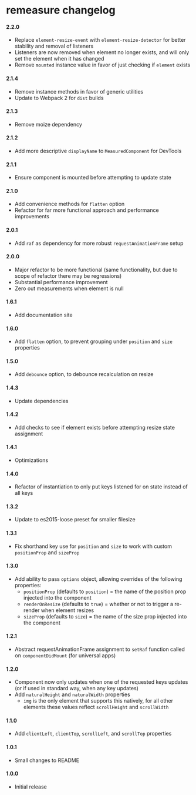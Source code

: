# remeasure changelog

#### 2.2.0
* Replace `element-resize-event` with `element-resize-detector` for better stability and removal of listeners
* Listeners are now removed when element no longer exists, and will only set the element when it has changed
* Remove `mounted` instance value in favor of just checking if `element` exists

#### 2.1.4
* Remove instance methods in favor of generic utilities
* Update to Webpack 2 for `dist` builds

#### 2.1.3
* Remove moize dependency

#### 2.1.2
* Add more descriptive `displayName` to `MeasuredComponent` for DevTools

#### 2.1.1
* Ensure component is mounted before attempting to update state

#### 2.1.0
* Add convenience methods for `flatten` option
* Refactor for far more functional approach and performance improvements

#### 2.0.1
* Add `raf` as dependency for more robust `requestAnimationFrame` setup

#### 2.0.0
* Major refactor to be more functional (same functionality, but due to scope of refactor there may be regressions)
* Substantial performance improvement
* Zero out measurements when element is null

#### 1.6.1
* Add documentation site

#### 1.6.0
* Add `flatten` option, to prevent grouping under `position` and `size` properties

#### 1.5.0
* Add `debounce` option, to debounce recalculation on resize

#### 1.4.3
* Update dependencies

#### 1.4.2
* Add checks to see if element exists before attempting resize state assignment

#### 1.4.1
* Optimizations

#### 1.4.0
* Refactor of instantiation to only put keys listened for on state instead of all keys

#### 1.3.2
* Update to es2015-loose preset for smaller filesize

#### 1.3.1
* Fix shorthand key use for `position` and `size` to work with custom `positionProp` and `sizeProp`

#### 1.3.0
* Add ability to pass `options` object, allowing overrides of the following properties:
  * `positionProp` (defaults to `position`) = the name of the position prop injected into the component
  * `renderOnResize` (defaults to `true`) = whether or not to trigger a re-render when element resizes
  * `sizeProp` (defaults to `size`) = the name of the size prop injected into the component

#### 1.2.1
* Abstract requestAnimationFrame assignment to `setRaf` function called on `componentDidMount` (for universal apps)

#### 1.2.0
* Component now only updates when one of the requested keys updates (or if used in standard way, when any key updates)
* Add `naturalHeight` and `naturalWidth` properties
  * `img` is the only element that supports this natively, for all other elements these values reflect `scrollHeight` and `scrollWidth`

#### 1.1.0
* Add `clientLeft`, `clientTop`, `scrollLeft`, and `scrollTop` properties

#### 1.0.1
* Small changes to README

#### 1.0.0
* Initial release
